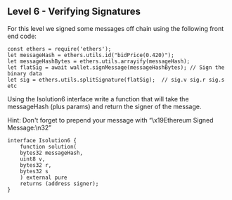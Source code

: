 ## Level 6 - Verifying Signatures
For this level we signed some messages off chain using the following front end code:

    const ethers = require('ethers');
    let messageHash = ethers.utils.id("bidPrice(0.420)");
    let messageHashBytes = ethers.utils.arrayify(messageHash);
    let flatSig = await wallet.signMessage(messageHashBytes); // Sign the binary data
    let sig = ethers.utils.splitSignature(flatSig);  // sig.v sig.r sig.s etc
    
Using the Isolution6 interface write a function that will take the messageHash (plus params) and return the signer of the message.

Hint: Don't forget to prepend your message with “\x19Ethereum Signed Message:\n32”

    interface Isolution6 {
        function solution(
        bytes32 messageHash, 
        uint8 v, 
        bytes32 r, 
        bytes32 s
        ) external pure 
        returns (address signer);
    }

